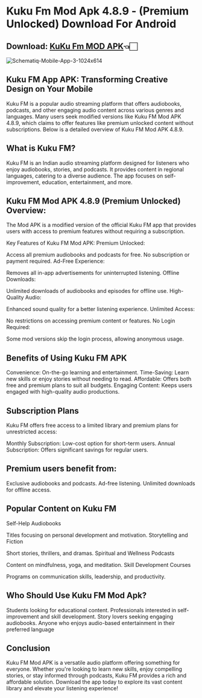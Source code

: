 # Kuku Fm Mod Apk 4.8.9 - (Premium Unlocked) Download For Android

## Download: [KuKu Fm MOD APK](https://kukufmmodapk.net/)👈🏻

![Schematiq-Mobile-App-3-1024x614](https://kukufmmodapk.net/wp-content/uploads/2024/09/Kuku-FM-Mod-Apk-1.jpg)

## **Kuku FM App APK: Transforming Creative Design on Your Mobile**

Kuku FM is a popular audio streaming platform that offers audiobooks, podcasts, and other engaging audio content across various genres and languages. Many users seek modified versions like Kuku FM Mod APK 4.8.9, which claims to offer features like premium unlocked content without subscriptions. Below is a detailed overview of Kuku FM Mod APK 4.8.9.

## What is Kuku FM?

Kuku FM is an Indian audio streaming platform designed for listeners who enjoy audiobooks, stories, and podcasts. It provides content in regional languages, catering to a diverse audience. The app focuses on self-improvement, education, entertainment, and more.

## Kuku FM Mod APK 4.8.9 (Premium Unlocked) Overview:

The Mod APK is a modified version of the official Kuku FM app that provides users with access to premium features without requiring a subscription.

Key Features of Kuku FM Mod APK:
Premium Unlocked:

Access all premium audiobooks and podcasts for free.
No subscription or payment required.
Ad-Free Experience:

Removes all in-app advertisements for uninterrupted listening.
Offline Downloads:

Unlimited downloads of audiobooks and episodes for offline use.
High-Quality Audio:

Enhanced sound quality for a better listening experience.
Unlimited Access:

No restrictions on accessing premium content or features.
No Login Required:

Some mod versions skip the login process, allowing anonymous usage.

## Benefits of Using Kuku FM APK

Convenience: On-the-go learning and entertainment.
Time-Saving: Learn new skills or enjoy stories without needing to read.
Affordable: Offers both free and premium plans to suit all budgets.
Engaging Content: Keeps users engaged with high-quality audio productions.

## Subscription Plans

Kuku FM offers free access to a limited library and premium plans for unrestricted access:

Monthly Subscription: Low-cost option for short-term users.
Annual Subscription: Offers significant savings for regular users.

## Premium users benefit from:

Exclusive audiobooks and podcasts.
Ad-free listening.
Unlimited downloads for offline access.

## Popular Content on Kuku FM

Self-Help Audiobooks

Titles focusing on personal development and motivation.
Storytelling and Fiction

Short stories, thrillers, and dramas.
Spiritual and Wellness Podcasts

Content on mindfulness, yoga, and meditation.
Skill Development Courses

Programs on communication skills, leadership, and productivity.

## Who Should Use Kuku FM Mod Apk?

Students looking for educational content.
Professionals interested in self-improvement and skill development.
Story lovers seeking engaging audiobooks.
Anyone who enjoys audio-based entertainment in their preferred language

## Conclusion

Kuku FM Mod APK is a versatile audio platform offering something for everyone. Whether you're looking to learn new skills, enjoy compelling stories, or stay informed through podcasts, Kuku FM provides a rich and affordable solution. Download the app today to explore its vast content library and elevate your listening experience!

